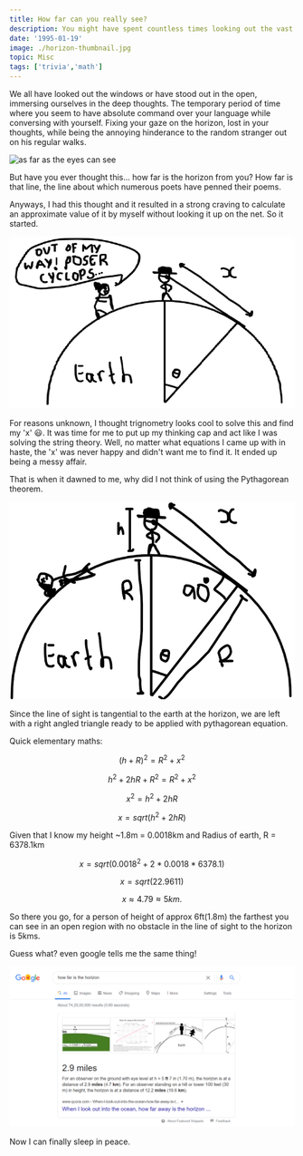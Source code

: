 ```yaml
---
title: How far can you really see?
description: You might have spent countless times looking out the vast horizon.. but have you ever thought how far it is?
date: '1995-01-19'
image: ./horizon-thumbnail.jpg
topic: Misc
tags: ['trivia','math']
---
```


We all have looked out the windows or have stood out in the open, immersing ourselves in the deep thoughts. The temporary period of time where you seem to have absolute command over your language while conversing with yourself. Fixing your gaze on the horizon, lost in your thoughts, while being the annoying hinderance to the random stranger out on his regular walks.

![as far as the eyes can see](./horizon.gif)

But have you ever thought this... how far is the horizon from you? How far is that line, the line about which numerous poets have penned their poems.

Anyways, I had this thought  and it resulted in a strong craving to calculate an approximate value of it by myself without looking it up on the net. So it started.

![intial-diagram](./Sketch_1.png)

For reasons unknown, I thought trignometry looks cool to solve this and find my 'x' 😃. It was time for me to put up my thinking cap and act like I was solving the string theory. Well, no matter what equations I came up with in haste, the 'x' was never happy and didn't want me to find it. It ended up being a messy affair.

That is when it dawned to me, why did I not think of using the Pythagorean theorem.

![final-diagram](./Sketch_2.png)

Since the line of sight is tangential to the earth at the horizon, we are left with a right angled triangle ready to be applied with pythagorean equation.

Quick elementary maths:

$$
(h+R)^2 = R^2+x^2
$$

$$
h^2 + 2hR + R^2 = R^2 + x^2
$$

$$
x^2 = h^2 + 2hR
$$

$$
x = sqrt(h^2 + 2hR)
$$

Given that I know my height ~1.8m = 0.0018km and Radius of earth, R = 6378.1km

$$
x = sqrt(0.0018^2 + 2 * 0.0018 * 6378.1)
$$

$$
x = sqrt(22.9611)
$$

$$
x ≈ 4.79 ≈ 5km.
$$

So there you go, for a person of height of approx 6ft(1.8m) the farthest you can see in an open region with no obstacle in the line of sight to the horizon is 5kms.

Guess what? even google tells me the same thing! 

![google-result](./google-result.PNG)

Now I can finally sleep in peace.

